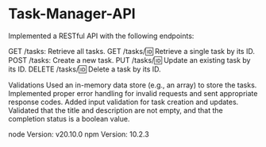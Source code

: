 # Task-Manager-API
Implemented a RESTful API with the following endpoints:

GET /tasks: Retrieve all tasks.
GET /tasks/:id: Retrieve a single task by its ID.
POST /tasks: Create a new task.
PUT /tasks/:id: Update an existing task by its ID.
DELETE /tasks/:id: Delete a task by its ID.

Validations
Used an in-memory data store (e.g., an array) to store the tasks.
Implemented proper error handling for invalid requests and sent appropriate response codes.
Added input validation for task creation and updates. Validated that the title and description are not empty, and that the completion status is a boolean value.


node Version: v20.10.0
npm Version: 10.2.3 
